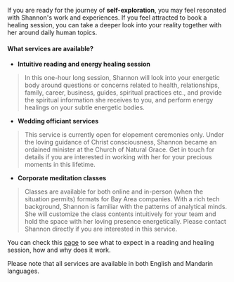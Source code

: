 If you are ready for the journey of **self-exploration**, you may feel resonated with Shannon's work and experiences. If you feel attracted to book a healing session, you can take a deeper look into your reality together with her around daily human topics.

#### What services are available?

- **Intuitive reading and energy healing session**
>In this one-hour long session, Shannon will look into your energetic body around questions or concerns related to health, relationships, family, career, business, guides, spiritual practices etc., and provide the spiritual information she receives to you, and perform energy healings on your subtle energetic bodies.

- **Wedding officiant services**
>This service is currently open for elopement ceremonies only. Under the loving guidance of Christ consciousness, Shannon became an ordained minister at the Church of Natural Grace. Get in touch for details if you are interested in working with her for your precious moments in this lifetime.

- **Corporate meditation classes**
>Classes are available for both online and in-person (when the situation permits) formats for Bay Area companies. With a rich tech background, Shannon is familiar with the patterns of analytical minds. She will customize the class contents intuitively for your team and hold the space with her loving presence energetically. Please contact Shannon directly if you are interested in this service.


You can check this [page](https://psychicdev.org/services/whattoexpect) to see what to expect in a reading and healing session, how and why does it work.

Please note that all services are available in both English and Mandarin languages.
